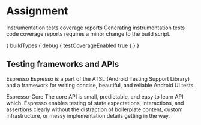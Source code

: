 # Assignment

Instrumentation tests coverage reports
Generating instrumentation tests code coverage reports requires a minor change to the build script.

 {
  buildTypes {
    debug {
      testCoverageEnabled true
    }
  }
}


## Testing frameworks and APIs


Espresso
Espresso is a part of the ATSL (Android Testing Support Library) and a framework for writing concise, beautiful, and reliable Android UI tests.

Espresso-Core
The core API is small, predictable, and easy to learn API which. Espresso enables testing of state expectations, interactions, and assertions clearly without the distraction of boilerplate content, custom infrastructure, or messy implementation details getting in the way.


